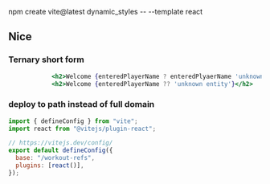 npm create vite@latest dynamic_styles -- --template react

## Nice

### Ternary short form

```jsx
            <h2>Welcome {enteredPlayerName ? enteredPlyaerName 'unknown entity'}</h2>
            <h2>Welcome {enteredPlayerName ?? 'unknown entity'}</h2>
```

### deploy to path instead of full domain

```js
import { defineConfig } from "vite";
import react from "@vitejs/plugin-react";

// https://vitejs.dev/config/
export default defineConfig({
  base: "/workout-refs",
  plugins: [react()],
});
```
